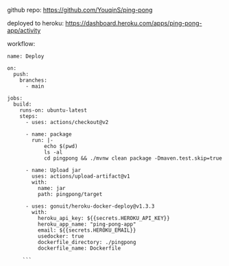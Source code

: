 
github repo: https://github.com/YouqinS/ping-pong

deployed to heroku: https://dashboard.heroku.com/apps/ping-pong-app/activity



workflow:

```
name: Deploy

on:
  push:
    branches:
      - main

jobs:
  build:
    runs-on: ubuntu-latest
    steps:
      - uses: actions/checkout@v2

      - name: package
        run: |-
            echo $(pwd)
            ls -al
            cd pingpong && ./mvnw clean package -Dmaven.test.skip=true
            
      - name: Upload jar
        uses: actions/upload-artifact@v1
        with:
          name: jar
          path: pingpong/target

      - uses: gonuit/heroku-docker-deploy@v1.3.3
        with:
          heroku_api_key: ${{secrets.HEROKU_API_KEY}}
          heroku_app_name: "ping-pong-app"
          email: ${{secrets.HEROKU_EMAIL}}
          usedocker: true
          dockerfile_directory: ./pingpong
          dockerfile_name: Dockerfile

     ```